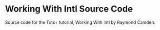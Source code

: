 # Working With Intl Source Code

Source code for the Tuts+ tutorial, Working With Intl by Raymond Camden.